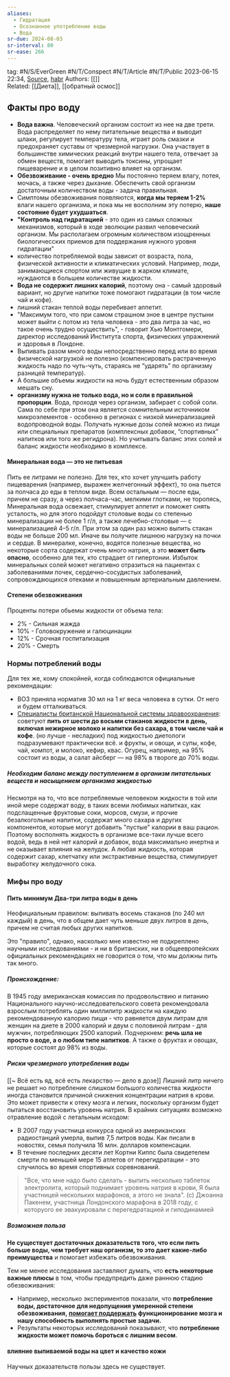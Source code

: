 ```yaml
---
aliases:
  - Гидратация
  - Осознанное употребление воды
  - Вода
sr-due: 2024-08-03
sr-interval: 80
sr-ease: 266
---
```

tag: #N/S/EverGreen #N/T/Conspect #N/T/Article #N/T/Public 
2023-06-15 22:34, [Source](https://www.bbc.com/russian/vert-fut-47880538),  [habr](https://habr.com/ru/companies/maxilect/articles/646601/)
Authors: [[]]   
Related: [[Диета]], [[обратный осмос]] 

## Факты про воду
- **Вода важна**. Человеческий организм состоит из нее на две трети. Вода распределяет по нему питательные вещества и выводит шлаки, регулирует температуру тела, играет роль смазки и предохраняет суставы от чрезмерной нагрузки. Она участвует в большинстве химических реакций внутри нашего тела, отвечает за обмен веществ, помогает выводить токсины, упрощает пищеварение и в целом позитивно влияет на организм.
- **Обезвоживание - очень вредно** Мы постоянно теряем влагу, потея, мочась, а также через дыхание. Обеспечить свой организм достаточным количеством воды - задача правильная. 
- Симптомы обезвоживания появляются, **когда мы теряем 1-2%** влаги нашего организма, и пока мы не восполним эту потерю, **наше состояние будет ухудшаться**.
- **"Контроль над гидратацией** - это один из самых сложных механизмов, который в ходе эволюции развил человеческий организм. Мы располагаем огромным количеством изощренных биологичесских приемов для поддержания нужного уровня гидратации"
- количество потребляемой воды зависит от возраста, пола, физической активности и климатических условий. Например, люди, занимающиеся спортом или живущие в жарком климате, нуждаются в большем количестве жидкости.
- **Вода не содержит лишних калорий**, поэтому она - самый здоровый вариант, но другие напитки тоже помогают гидратации (в том числе чай и кофе).
- лишний стакан теплой воды перебивает аппетит.
- "Максимум того, что при самом страшном зное в центре пустыни может выйти с потом из тела человека - это два литра за час, но такое очень трудно осуществить", - говорит Хью Монтгомери, директор исследований Института спорта, физических упражнений и здоровья в Лондоне.
- Выпивать разом много воды непосредственно перед или во время физической нагрузкой не полезно (компенсировать растраченную жидкость надо по чуть-чуть, стараясь не “ударять” по организму разницей температур). 
- А большие объемы жидкости на ночь будут естественным образом мешать сну.
- **организму нужна не только вода, но и соли в правильной пропорции**. Вода, проходя через организм, забирает с собой соли. Сама по себе при этом она является сомнительным источником микроэлементов - особенно в регионах с низкой минерализацией водопроводной воды. Получать нужные дозы солей можно из пищи или специальных препаратов (комплексных добавок, “спортивных” напитков или того же регидрона). Но учитывать баланс этих солей и баланс жидкости необходимо в комплексе.

#### Минеральная вода — это не питьевая
Пить ее литрами не полезно. Для тех, кто хочет улучшить работу пищеварения (например, выражен желчегонный эффект), то она пьется за полчаса до еды в теплом виде. Всем остальным — после еды, причем не сразу, а через полчаса-час, мелкими глотками, не торопясь,
Минеральная вода освежает, стимулирует аппетит и поможет снять усталость, но для этого подойдут столовые воды со степенью минерализации не более 1 г/л, а также лечебно-столовые — с минерализацией 4–5 г/л. При этом за один раз можно выпить стакан воды не больше 200 мл. Иначе вы получите лишнюю нагрузку на почки и сердце.
В минералке, конечно, водятся полезные вещества, но некоторые сорта содержат очень много натрия, а это **может быть опасно**, особенно для тех, кто страдает от гипертонии. Избыток минеральных солей может негативно отразиться на пациентах с заболеваниями почек, сердечно-сосудистых заболеваний, сопровождающихся отеками и повышенным артериальным давлением.

#### Степени обезвоживания
Проценты потери  обьемы жидкости от объема тела:
- 2% - Сильная жажда
- 10%  - Головокружение и галюцинации
- 12% - Срочная госпитализация
- 20% - Смерть

### Нормы потреблений воды
Для тех же, кому спокойней, когда соблюдаются официальные рекомендации:
- ВОЗ приняла норматив 30 мл на 1 кг веса человека в сутки. От него и будем отталкиваться.
- [Специалисты британской Национальной системы здравоохранения](https://www.nhs.uk/live-well/eat-well/the-eatwell-guide/): советуют **пить от шести до восьми стаканов жидкости в день, включая нежирное молоко и напитки без сахара, в том числе чай и кофе**. (но лучше - несладких)
под жидкостью диетологи подразумевают практически всё. и фрукты, и овощи, и супы, кофе, чай, компот, и молоко, кефир, квас. Огурец, например, на 95% состоит из воды, а салат айсберг — на 98% в твороге до 70% воды. 
##### Необходим баланс между поступлением в организм питательных веществ и насыщением организма жидкостью
Несмотря на то, что все потребляемые человеком жидкости в той или иной мере содержат воду, в таких всеми любимых напитках, как подслащенные фруктовые соки, морсов, смузи, и прочие безалкогольные напитки, содержат много сахара и других компонентов, которые могут добавить "пустые" калории в ваш рацион.
Поэтому восполнять жидкость в организме все-таки лучше всего водой, ведь в ней нет калорий и добавок, вода максимально инертна и не оказывает влияния на желудок. А любая жидкость, которая содержит сахар, клетчатку или экстрактивные вещества, стимулирует выработку желудочного сока.

### Мифы про воду
#### Пить минимум Два-три литра воды в день
Неофициальным правилом: выпивать восемь стаканов (по 240 мл каждый) в день, что в общем дает чуть меньше двух литров в день, причем не считая любых других напитков.

Это "правило", однако, насколько мне известно не подкреплено научными исследованиями - и ни в британских, ни в общеевропейских официальных рекомендациях не говорится о том, что мы должны пить так много.

##### Происхождение:
В 1945 году американская комиссия по продовольствию и питанию Национального научно-исследовательского совета рекомендовала взрослым потреблять один миллилитр жидкости на каждую рекомендованную калорию пищи - что равняется двум литрам для женщин на диете в 2000 калорий и двум с половиной литрам - для мужчин, потребляющих 2500 калорий.
Подчеркнем: **речь шла не просто о воде, а о любом типе напитков**. А также о фруктах и овощах, которые состоят до 98% из воды.

##### Риски чрезмерного употребления воды
[[~ Всё есть яд, всё есть лекарство — дело в дозе]]
Лишний литр ничего не решает но потребление слишком большого количества жидкости иногда становится причиной снижения концентрации натрия в крови. Это может привести к отеку мозга и легких, поскольку организм будет пытаться восстановить уровень натрия.
В крайних ситуациях возможно отравление водой с летальным исходом: 

- В 2007 году участница конкурса одной из американских радиостанций умерла, выпив 7,5 литров воды. Как писали в новостях, семья получила 16 млн. долларов компенсации.
- В течение последних десяти лет Кортни Киппс была свидетелем смерти по меньшей мере 15 атлетов от перегидратации - это случилось во время спортивных соревнований.
> "Все, что мне надо было сделать - выпить несколько таблеток электролита, который поднимает уровень натрия в крови, Я была участницей нескольких марафонов, а этого не знала".
> (с) Джоанна Пакенем, участница  Лондонского марафона в 2018 году, с которуого ее эвакуировали с перегедратацией и гиподинамией

##### Возможная польза
**Не существует достаточных доказательств того, что если пить больше воды, чем требует наш организм, то это дает какие-либо преимущества** и помогает избежать обезвоживания.

Тем не менее исследования заставляют думать, что **есть некоторые важные плюсы** в том, чтобы предупредить даже раннюю стадию обезвоживания:
- Например, несколько экспериментов показали, что **потребление воды, достаточное для недопущения умеренной степени обезвоживания, [помогает поддержать](https://www.researchgate.net/publication/259988117_Effects_of_hydration_status_on_cognitive_performance_and_mood) функционирование мозга и нашу способность выполнять простые задачи.**
- Результаты некоторых исследований показывают, что **потребление жидкости может помочь бороться с лишним весом**.

#### влияние выпиваемой воды на цвет и качество кожи
Научных доказательств пользы здесь не существует.